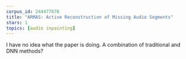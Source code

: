 ```yaml
---
corpus_id: 244477878
title: "ARMAS: Active Reconstruction of Missing Audio Segments"
stars: 1
topics: [audio inpainting]
---
```


I have no idea what the paper is doing. A combination of traditional and DNN methods?